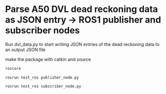 # Parse A50 DVL dead reckoning data as JSON entry -> ROS1 publisher and subscriber nodes
Run dvl_data.py to start writing JSON entries of the dead reckoning data to an output JSON file

make the package with catkin and source

```d
roscore
```

```
rosrun test_ros publisher_node.py
```
```
rosrun test_ros subscriber_node.py
```

